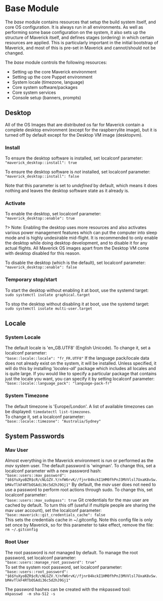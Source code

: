 # Base Module

The *base* module contains resources that setup the build system itself, and core OS configuration.  It is always run in all environments.  As well as performing some base configuration on the system, it also sets up the structure of Maverick itself, and defines stages (ordering) in which certain resources are applied.  This is particularly important in the initial bootstrap of Maverick, and most of this is pre-set in Maverick and cannot/should not be changed.

The *base* module controls the following resources:
- Setting up the core Maverick environment
- Setting up the core Puppet environment
- System locale (timezone, language)
- Core system software/packages
- Core system services
- Console setup (banners, prompts)

## Desktop
All of the OS Images that are distributed os far for Maverick contain a complete desktop environment (except for the raspberrylite image), but it is turned off by default except for the Desktop VM image (desktopvm).

### Install
To ensure the desktop software is installed, set localconf parameter:  
`"maverick_desktop::install": true`

To ensure the desktop software is *not* installed, set localconf parameter:  
`"maverick_desktop::install": false`

Note that this parameter is set to _undefined_ by default, which means it does nothing and leaves the desktop software state as it already is.

### Activate
To enable the desktop, set localconf parameter:  
`"maverick_desktop::enable": true`

?> Note: Enabling the desktop uses more resources and also activates various power management features which can put the computer into sleep mode and is highly undesirable mid-flight.  It is recommended to only enable the desktop while doing desktop development, and to disable it for any actual flights.  All Maverick OS images apart from the Desktop VM come with desktop disabled for this reason.

To disable the desktop (which is the default), set localconf parameter:  
`"maverick_desktop::enable": false`

### Temporary stop/start
To start the desktop without enabling it at boot, use the systemd target:  
`sudo systemctl isolate graphical.target`

To stop the desktop without disabling it at boot, use the systemd target:  
`sudo systemctl isolate multi-user.target`

## Locale
### System Locale
The default locale is 'en_GB.UTF8' (English Unicode).  To change it, set a localconf parameter:  
`"base::locale::locale": "fr_FR.UTF8"`
If the language pack/locale data does not already exist on the system, it will be installed.  Unless specified, it will do this by installing '*locales-all*' package which includes all locales and is quite large.  If you would like to specify a particular package that contains just the locale you want, you can specify it by setting localconf parameter:  
`"base::locale::language_pack": "language-pack-fr"`

### System Timezone
The default timezone is 'Europe/London'.  A list of available timezones can be displayed: `timedatectl list-timezones`.  
To change it, set a localconf parameter:  
`"base::locale::timezone": "Australia/Sydney"`

## System Passwords
### Mav User
Almost everything in the Maverick environment is run or performed as the *mav* system user.  The default password is 'wingman'.  To change this, set a localconf parameter with a new password hash:  
`"base::users::mav_password": "$6$YuXyoBZR$cR/cNLGZV.Y/nfW6rvK//fjnr84kckI1HM0fhPnJ3MVVlsl7UxaK8vSw.bM4vTlkF4RTbOSAdi36c5d2hJ9Gj1"`
By default, the *mav* user does not need to use a password to perform root actions through sudo.  To change this, set localconf parameter:  
`"base::users::mav_sudopass": true`
Git credentials for the mav user are cached by default. To turn this off (useful if multiple people are sharing the mav user account), set the localconf parameter:  
`"base::maverick::git_credentials_cache": false`  
This sets the credentials cache in ~/.gitconfig.  Note this config file is only set once by Maverick, so for this parameter to take effect, remove the file:  
`rm ~/.gitconfig`  

### Root User
The root password is _not_ managed by default.  To manage the root password, set localconf parameter:  
`"base::users::manage_root_password": true"`  
To set the system root password, set localconf parameter:  
`"base::users::root_password": "$6$YuXyoBZR$cR/cNLGZV.Y/nfW6rvK//fjnr84kckI1HM0fhPnJ3MVVlsl7UxaK8vSw.bM4vTlkF4RTbOSAdi36c5d2hJ9Gj1"`

The password hashes can be created with the mkpasswd tool:  
`mkpasswd  -m sha-512 -s`
